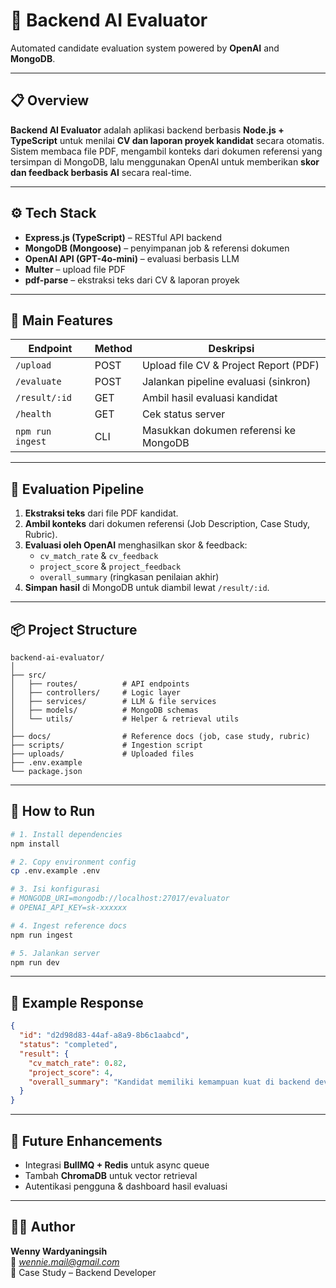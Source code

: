 # 🧠 Backend AI Evaluator
Automated candidate evaluation system powered by **OpenAI** and **MongoDB**.

---

## 📋 Overview
**Backend AI Evaluator** adalah aplikasi backend berbasis **Node.js + TypeScript** untuk menilai **CV dan laporan proyek kandidat** secara otomatis.  
Sistem membaca file PDF, mengambil konteks dari dokumen referensi yang tersimpan di MongoDB, lalu menggunakan OpenAI untuk memberikan **skor dan feedback berbasis AI** secara real-time.

---

## ⚙️ Tech Stack
- **Express.js (TypeScript)** – RESTful API backend  
- **MongoDB (Mongoose)** – penyimpanan job & referensi dokumen  
- **OpenAI API (GPT-4o-mini)** – evaluasi berbasis LLM  
- **Multer** – upload file PDF  
- **pdf-parse** – ekstraksi teks dari CV & laporan proyek  

---

## 🧩 Main Features
| Endpoint | Method | Deskripsi |
|-----------|--------|------------|
| `/upload` | POST | Upload file CV & Project Report (PDF) |
| `/evaluate` | POST | Jalankan pipeline evaluasi (sinkron) |
| `/result/:id` | GET | Ambil hasil evaluasi kandidat |
| `/health` | GET | Cek status server |
| `npm run ingest` | CLI | Masukkan dokumen referensi ke MongoDB |

---

## 🧠 Evaluation Pipeline
1. **Ekstraksi teks** dari file PDF kandidat.  
2. **Ambil konteks** dari dokumen referensi (Job Description, Case Study, Rubric).  
3. **Evaluasi oleh OpenAI** menghasilkan skor & feedback:  
   - `cv_match_rate` & `cv_feedback`  
   - `project_score` & `project_feedback`  
   - `overall_summary` (ringkasan penilaian akhir)  
4. **Simpan hasil** di MongoDB untuk diambil lewat `/result/:id`.

---

## 📦 Project Structure
```
backend-ai-evaluator/
│
├── src/
│   ├── routes/          # API endpoints
│   ├── controllers/     # Logic layer
│   ├── services/        # LLM & file services
│   ├── models/          # MongoDB schemas
│   └── utils/           # Helper & retrieval utils
│
├── docs/                # Reference docs (job, case study, rubric)
├── scripts/             # Ingestion script
├── uploads/             # Uploaded files
├── .env.example
└── package.json
```

---

## 🚀 How to Run
```bash
# 1. Install dependencies
npm install

# 2. Copy environment config
cp .env.example .env

# 3. Isi konfigurasi
# MONGODB_URI=mongodb://localhost:27017/evaluator
# OPENAI_API_KEY=sk-xxxxxx

# 4. Ingest reference docs
npm run ingest

# 5. Jalankan server
npm run dev
```

---

## 🧾 Example Response
```json
{
  "id": "d2d98d83-44af-a8a9-8b6c1aabcd",
  "status": "completed",
  "result": {
    "cv_match_rate": 0.82,
    "project_score": 4,
    "overall_summary": "Kandidat memiliki kemampuan kuat di backend development."
  }
}
```

---

## 🔧 Future Enhancements
- Integrasi **BullMQ + Redis** untuk async queue  
- Tambah **ChromaDB** untuk vector retrieval  
- Autentikasi pengguna & dashboard hasil evaluasi  

---

## 👩‍💻 Author
**Wenny Wardyaningsih**  
📧 *wennie.mail@gmail.com*  
💼 Case Study – Backend Developer
